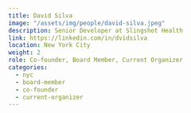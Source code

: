 ```yaml
---
title: David Silva
image: "/assets/img/people/david-silva.jpeg"
description: Senior Developer at Slingshot Health
link: https://linkedin.com/in/dvidsilva
location: New York City
weight: 2
role: Co-founder, Board Member, Current Organizer
categories:
  - nyc
  - board-member
  - co-founder
  - current-organizer
---
```

